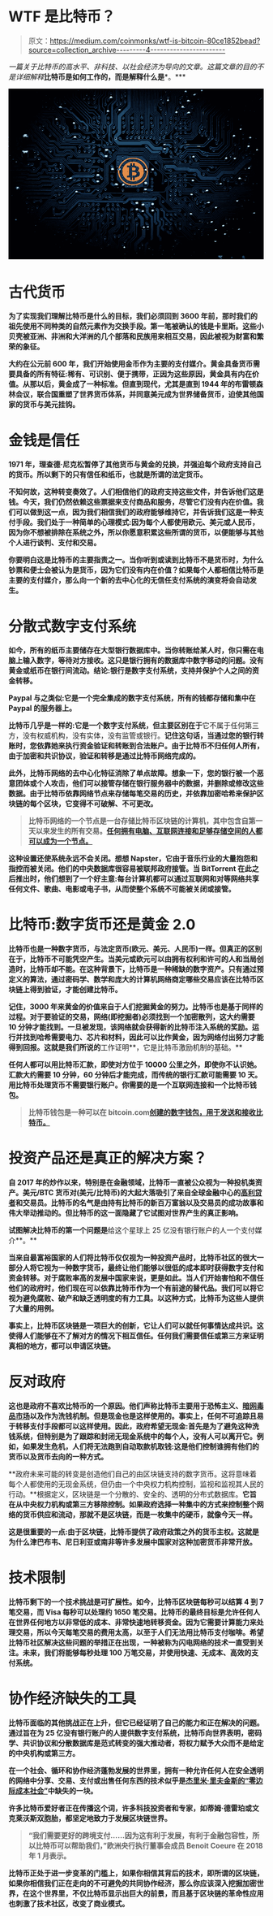 # WTF 是比特币？

> 原文：<https://medium.com/coinmonks/wtf-is-bitcoin-80ce1852bead?source=collection_archive---------4----------------------->

*一篇关于比特币的高水平、非科技、以社会经济为导向的文章。这篇文章的目的不是详细解释***比特币是如何工作的，而是解释什么是***。***

**![](img/e08caed3064343077840e13a5ed1adcb.png)**

# **古代货币**

**为了实现我们理解比特币是什么的目标，我们必须回到 3600 年前，那时我们的祖先使用不同种类的自然元素作为交换手段。第一笔被确认的钱是卡里斯。这些小贝壳被亚洲、非洲和大洋洲的几个部落和民族用来相互交易，因此被视为财富和繁荣的象征。**

**大约在公元前 600 年，我们开始使用金币作为主要的支付媒介。黄金具备货币需要具备的所有特征:稀有、可识别、便于携带，正因为这些原因，黄金具有内在价值。从那以后，黄金成了一种标准。但直到现代，尤其是直到 1944 年的布雷顿森林会议，联合国重塑了世界货币体系，并同意美元成为世界储备货币，迫使其他国家的货币与美元挂钩。**

# **金钱是信任**

**1971 年，理查德·尼克松暂停了其他货币与黄金的兑换，并强迫每个政府支持自己的货币。所以剩下的只有信任和纸币，也就是所谓的法定货币。**

**不知何故，这种转变奏效了。人们相信他们的政府支持这些文件，并告诉他们这是钱。今天，我们仍然依赖这些票据来支付商品和服务，尽管它们没有内在价值。我们可以做到这一点，因为我们相信我们的政府能够维持它，并告诉我们这是一种支付手段。我们处于一种简单的心理模式:因为每个人都使用欧元、美元或人民币，因为你不想被排除在系统之外，所以你愿意积累这些所谓的货币，以便能够与其他个人进行谈判、支付和交易。**

****你要明白这是比特币的主要指责之一**。当你听到或读到比特币不是货币时，为什么钞票和便士会被认为是货币，因为它们没有内在价值？如果每个人都相信比特币是主要的支付媒介，那么向一个新的去中心化的无信任支付系统的演变将会自动发生。**

# **分散式数字支付系统**

**如今，所有的纸币主要储存在大型银行数据库中。当你转账给某人时，你只需在电脑上输入数字，等待对方接收。这只是银行拥有的数据库中数字移动的问题。没有黄金或纸币在银行间流动。结论:银行是数字支付系统，支持并保护个人之间的资金转移。**

**Paypal 与之类似:它是一个完全集成的数字支付系统，所有的钱都存储和集中在 Paypal 的服务器上。**

**比特币几乎是一样的:它是一个数字支付系统，但主要区别在于**它不属于任何第三方，没有权威机构，没有实体，没有监管或银行。**记住这句话，当通过您的银行转账时，您依靠她来执行资金验证和转账到合法账户。由于比特币不归任何人所有，由于加密和共识协议，验证和转移是通过比特币网络完成的。**

**此外，比特币网络的去中心化特征消除了单点故障。想象一下，您的银行被一个恶意团体或个人攻击，他们可以接管存储在银行服务器中的数据，并删除或修改这些数据。由于比特币依靠网络节点来存储每笔交易的历史，并依靠加密哈希来保护区块链的每个区块，它变得不可破解、不可更改。**

> **比特币网络的一个节点是一台存储比特币区块链的计算机，其中包含自第一天以来发生的所有交易。[任何拥有电脑、互联网连接和足够存储空间的人都可以成为一个节点。](https://bitcoin.org/en/download)**

**这种设置还使系统永远不会关闭。想想 Napster，它由于音乐行业的大量抱怨和指控而被关闭。他们的中央数据库很容易被联邦政府接管。当 BitTorrent 在此之后推出时，他们想到了一个好主意:每台计算机都可以通过互联网和对等网络共享任何文件、歌曲、电影或电子书，从而使整个系统不可能被关闭或接管。**

# **比特币:数字货币还是黄金 2.0**

**比特币也是一种数字货币，与法定货币(欧元、美元、人民币)一样。但真正的区别在于，比特币不可能凭空产生。当美元或欧元可以由拥有权利和许可的人和当局创造时，比特币却不能。在这种背景下，比特币是一种稀缺的数字资产。**只有通过预定义的算法，通过密码学、数学和庞大的计算机网络**商定哪些交易应该在比特币区块链上得到验证，才能创建比特币。**

**记住，3000 年来黄金的价值来自于人们挖掘黄金的努力。比特币也是基于同样的过程。对于要验证的交易，网络(即挖掘者)必须找到一个加密散列，这大约需要 10 分钟才能找到。一旦被发现，该网络就会获得新的比特币注入系统的奖励。运行并找到哈希需要电力、芯片和材料，因此可以比作黄金，因为网络付出努力才能得到回报。这就是我们所说的**工作证明**，它是比特币激励机制的基础。**

**任何人都可以用比特币汇款，即使对方位于 10000 公里之外，即使你不认识她。汇款大约需要 10 分钟，60 分钟后才能完成，而传统的银行汇款可能需要 10 天。用比特币处理货币不需要银行账户。你需要的是一个互联网连接和一个比特币钱包。**

> **比特币钱包是一种可以在 bitcoin.com[创建的数字钱包，用于发送和接收比特币。](https://wallet.bitcoin.com/)**

# **投资产品还是真正的解决方案？**

**自 2017 年的炒作以来，特别是在金融领域，比特币一直被公众视为一种投机类资产。美元/BTC 货币对(美元/比特币)的大起大落吸引了来自全球金融中心的[高利贷者](https://www.bloomberg.com/news/articles/2017-12-08/the-bitcoin-whales-1-000-people-who-own-40-percent-of-the-market)和交易员。比特币的名气是由持有比特币的新百万富翁以及交易员的成功故事和伟大举动推动的。但比特币的这一面隐藏了它试图对世界产生的真正影响。**

**试图解决比特币的第一个问题是**给这个星球上 25 亿没有银行账户的人一个支付媒介**。**

**当来自最富裕国家的人们将比特币仅仅视为一种投资产品时，比特币社区的很大一部分人将它视为一种数字货币，最终让他们能够以很低的成本即时获得数字支付和资金转移。对于腐败率高的发展中国家来说，更是如此。当人们开始害怕和不信任他们的政府时，他们现在可以依靠比特币作为一个有前途的替代品。我们可以将它视为避免腐败、破产和缺乏透明度的有力工具。以这种方式，比特币为这些人提供了大量的用例。**

**事实上，比特币区块链是一项巨大的创新，它让人们可以就任何事情达成共识。这使得人们能够在不了解对方的情况下相互信任。任何我们需要信任或第三方来证明真相的地方，都可以申请区块链。**

# **反对政府**

**这也是政府不喜欢比特币的一个原因。他们声称比特币主要用于恐怖主义、[暗网毒品市场](https://www.wired.com/2015/04/silk-road-1/)以及作为洗钱机制。但是现金也是这样使用的。事实上，任何不可追踪且易于转移支付手段都可以这样使用。因此，政府希望无现金:首先是为了避免这种洗钱系统，但特别是为了跟踪和封闭无现金系统中的每个人，没有人可以离开它。例如，如果发生危机，人们将无法跑到自动取款机取钱:这是他们控制谁拥有他们的货币以及货币去向的一种方式。**

**政府未来可能的转变是创造他们自己的由区块链支持的数字货币。这将意味着每个人都使用的无现金系统，但仍由一个中央权力机构控制，监视和监视其人民的行动。**根据定义，区块链是一个分散的、安全的、透明的分布式数据库。**它旨在从中央权力机构或第三方移除控制。如果政府选择一种集中的方式来控制整个网络的货币供应和流动，那就不是区块链，而是一枚集中的硬币，就像今天一样。**

**这是很重要的一点:由于区块链，比特币提供了政府政策之外的货币主权。这就是为什么津巴布韦、尼日利亚或南非等许多发展中国家对这种加密货币非常开放。**

# **技术限制**

**比特币剩下的一个技术挑战是可扩展性。如今，比特币区块链每秒可以结算 4 到 7 笔交易，而 Visa 每秒可以处理约 1650 笔交易。比特币的最终目标是允许任何人在世界任何地方以非常低的成本、非常快速地转移资金。因为它需要计算能力来处理交易，所以今天每笔交易的费用太高，以至于人们无法用比特币支付咖啡。希望比特币社区解决这些问题的举措正在出现，一种被称为闪电网络的技术一直受到关注。未来，我们将能够每秒处理 100 万笔交易，并使用快速、无成本、高效的支付系统。**

# **协作经济缺失的工具**

**比特币面临的其他挑战正在上升，但它已经证明了自己的能力和正在解决的问题。通过旨在为 25 亿没有银行账户的人提供数字支付系统，**比特币向世界表明，密码学、共识协议和分散数据库是范式转变的强大推动者，将权力赋予大众**而不是给定的中央机构或第三方。**

**在一个社会、循环和协作经济蓬勃发展的世界里，拥有一种允许任何人在安全透明的网络中分享、交易、支付或出售任何东西的技术似乎是[杰里米·里夫金斯的“零边际成本社会”](https://www.thezeromarginalcostsociety.com/)中缺失的一块。**

**许多比特币爱好者正在传播这个词，许多科技投资者和专家，如蒂姆·德雷珀或文克莱沃斯双胞胎，都坚定地致力于发展区块链世界。**

> **“我们需要更好的跨境支付……因为这有利于发展，有利于金融包容性，所以比特币可以帮助我们，”欧洲央行执行董事会成员 Benoit Coeure 在 2018 年 1 月表示。**

**比特币正处于进一步变革的门槛上，如果你相信其背后的技术，即所谓的区块链，如果你相信我们正在走向的不可避免的共同协作经济，那么你应该深入挖掘加密世界，在这个世界里，不仅比特币显示出巨大的前景，而且基于区块链的革命性应用也刺激了技术社区，改变了商业模式。**